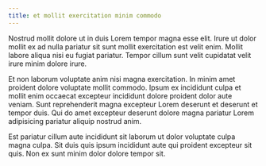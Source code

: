 ```yaml
---
title: et mollit exercitation minim commodo
---
```


Nostrud mollit dolore ut in duis Lorem tempor magna esse elit. Irure ut dolor mollit ex ad nulla pariatur sit sunt mollit exercitation est velit enim. Mollit labore aliqua nisi eu fugiat pariatur. Tempor cillum sunt velit cupidatat velit irure minim dolore irure.

Et non laborum voluptate anim nisi magna exercitation. In minim amet proident dolore voluptate mollit commodo. Ipsum ex incididunt culpa et mollit enim occaecat excepteur incididunt dolore proident dolor aute veniam. Sunt reprehenderit magna excepteur Lorem deserunt et deserunt et tempor duis. Qui do amet excepteur deserunt dolore magna pariatur Lorem adipisicing pariatur aliquip nostrud anim.

Est pariatur cillum aute incididunt sit laborum ut dolor voluptate culpa magna culpa. Sit duis quis ipsum incididunt aute qui proident excepteur sit quis. Non ex sunt minim dolor dolore tempor sit.